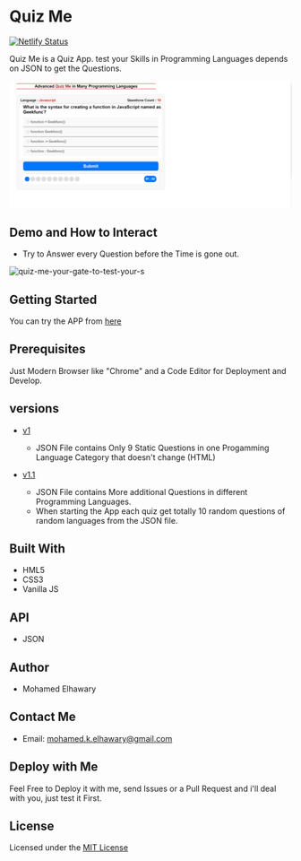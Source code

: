 # Quiz Me

[![Netlify Status](https://api.netlify.com/api/v1/badges/8d827263-69f3-4fa6-a109-d889a72d1f3e/deploy-status)](https://app.netlify.com/sites/quizme14/deploys) 

Quiz Me is a Quiz App. test your Skills in Programming Languages depends on JSON to get the Questions.
  
![Screenshot](preview.png)

## Demo and How to Interact
 - Try to Answer every Question before the Time is gone out.  

![quiz-me-your-gate-to-test-your-s](https://user-images.githubusercontent.com/69651552/93914205-7d2db500-fd06-11ea-8c61-b64d6fed65e1.gif)


## Getting Started

You can try the APP from [here](https://mohamed-elhawary.github.io/quiz-me/)

## Prerequisites

Just Modern Browser like "Chrome" and a Code Editor for Deployment and Develop.

## versions  
* [v1](https://github.com/Mohamed-Elhawary/quiz-me/tree/v1)  

    - JSON File contains Only 9 Static Questions in one Progamming Language Category that doesn't change (HTML)  

* [v1.1](https://github.com/Mohamed-Elhawary/quiz-me/tree/v1.1)   

    - JSON File contains More additional Questions in different Programming Languages.
	- When starting the App each quiz get totally 10 random questions of random languages from the JSON file.

## Built With

* HML5
* CSS3
* Vanilla JS  

## API  

* JSON 

## Author

* Mohamed Elhawary  

## Contact Me  

* Email: mohamed.k.elhawary@gmail.com

## Deploy with Me

Feel Free to Deploy it with me, send Issues or a Pull Request and i'll deal with you, just test it First.

## License

Licensed under the [MIT License](LICENSE)


